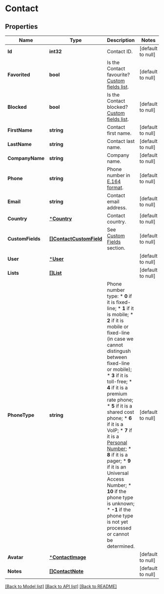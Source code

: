 # Contact

## Properties
Name | Type | Description | Notes
------------ | ------------- | ------------- | -------------
**Id** | **int32** | Contact ID. | [default to null]
**Favorited** | **bool** | Is the Contact favourite? [Custom fields list](http://docs.textmagictesting.com/#operation/getFavourites). | [default to null]
**Blocked** | **bool** | Is the Contact blocked? [Custom fields list](http://docs.textmagictesting.com/#operation/getBlockedContacts). | [default to null]
**FirstName** | **string** | Contact first name. | [default to null]
**LastName** | **string** | Contact last name. | [default to null]
**CompanyName** | **string** | Company name. | [default to null]
**Phone** | **string** | Phone number in [E.164 format](https://en.wikipedia.org/wiki/E.164). | [default to null]
**Email** | **string** | Contact email address. | [default to null]
**Country** | [***Country**](Country.md) | Contact country. | [default to null]
**CustomFields** | [**[]ContactCustomField**](ContactCustomField.md) | See [Custom Fields](http://docs.textmagictesting.com/#tag/Custom-Fields) section. | [default to null]
**User** | [***User**](User.md) |  | [default to null]
**Lists** | [**[]List**](List.md) |  | [default to null]
**PhoneType** | **string** | Phone number type: * **0** if it is fixed-line; * **1** if it is mobile; * **2** if it is mobile or fixed-line (in case we cannot distingush between fixed-line or mobile); * **3** if it is toll-free; * **4** if it is a premium rate phone; * **5** if it is a shared cost phone; * **6** if it is a VoIP; * **7** if it is a [Personal Number](); * **8** if it is a pager; * **9** if it is an Universal Access Number; * **10** if the phone type is unknown; * **-1** if the phone type is not yet processed or cannot be determined.  | [default to null]
**Avatar** | [***ContactImage**](ContactImage.md) |  | [default to null]
**Notes** | [**[]ContactNote**](ContactNote.md) |  | [default to null]

[[Back to Model list]](../README.md#documentation-for-models) [[Back to API list]](../README.md#documentation-for-api-endpoints) [[Back to README]](../README.md)



